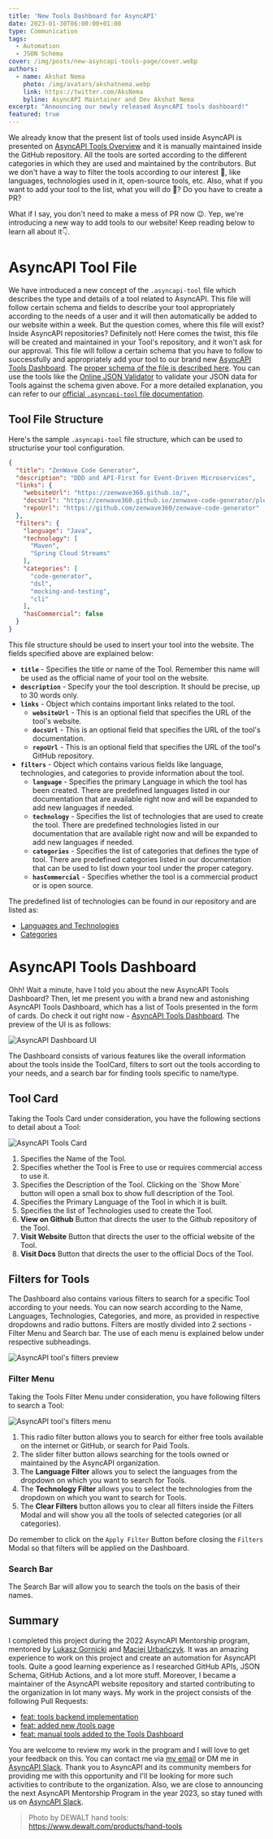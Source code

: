 ```yaml
---
title: 'New Tools Dashboard for AsyncAPI'
date: 2023-01-30T06:00:00+01:00
type: Communication
tags:
  - Automation
  - JSON Schema
cover: /img/posts/new-asyncapi-tools-page/cover.webp
authors:
  - name: Akshat Nema
    photo: /img/avatars/akshatnema.webp
    link: https://twitter.com/AksNema
    byline: AsyncAPI Maintainer and Dev Akshat Nema
excerpt: "Announcing our newly released AsyncAPI tools dashboard!"
featured: true
---
```


We already know that the present list of tools used inside AsyncAPI is presented on [AsyncAPI Tools Overview](/docs/tools) and it is manually maintained inside the GitHub repository. All the tools are sorted according to the different categories in which they are used and maintained by the contributors. But we don't have a way to filter the tools according to our interest 🤔, like languages, technologies used in it, open-source tools, etc. Also, what if you want to add your tool to the list, what you will do 🤔? Do you have to create a PR?

What if I say, you don't need to make a mess of PR now 😉. Yep, we're introducing a new way to add tools to our website! Keep reading below to learn all about it👇.

# AsyncAPI Tool File

We have introduced a new concept of the `.asyncapi-tool` file which describes the type and details of a tool related to AsyncAPI. This file will follow certain schema and fields to describe your tool appropriately according to the needs of a user and it will then automatically be added to our website within a week. But the question comes, where this file will exist? Inside AsyncAPI repositories? Definitely not! Here comes the twist, this file will be created and maintained in your Tool's repository, and it won't ask for our approval. This file will follow a certain schema that you have to follow to successfully and appropriately add your tool to our brand new [AsyncAPI Tools Dashboard](/tools). The [proper schema of the file is described here](https://github.com/asyncapi/website/blob/master/scripts/tools/tools-schema.json). You can use the tools like the [Online JSON Validator](https://www.liquid-technologies.com/online-json-schema-validator) to validate your JSON data for Tools against the schema given above. For a more detailed explanation, you can refer to our [official `.asyncapi-tool` file documentation](https://github.com/asyncapi/community/blob/master/new-tool-documentation.md). 

## Tool File Structure

Here's the sample `.asyncapi-tool` file structure, which can be used to structurise your tool configuration.

```JSON
{
  "title": "ZenWave Code Generator",
  "description": "DDD and API-First for Event-Driven Microservices",
  "links": {
    "websiteUrl": "https://zenwave360.github.io/",
    "docsUrl": "https://zenwave360.github.io/zenwave-code-generator/plugins/asyncapi-spring-cloud-streams3/",
    "repoUrl": "https://github.com/zenwave360/zenwave-code-generator"
  },
  "filters": {
    "language": "Java",
    "technology": [
      "Maven",
      "Spring Cloud Streams"
    ],
    "categories": [
      "code-generator",
      "dsl",
      "mocking-and-testing",
      "cli"
    ],
    "hasCommercial": false
  }
}
```

This file structure should be used to insert your tool into the website. The fields specified above are explained below:

- **`title`** - Specifies the title or name of the Tool. Remember this name will be used as the official name of your tool on the website.
- **`description`** - Specify your the tool description.  It should be precise, up to 30 words only.
- **`links`** - Object which contains important links related to the tool.
  - **`websiteUrl`** - This is an optional field that specifies the URL of the tool's website.
  - **`docsUrl`** - This is an optional field that specifies the URL of the tool's documentation.
  - **`repoUrl`** - This is an optional field that specifies the URL of the tool's GitHub repository.
- **`filters`** - Object which contains various fields like language, technologies, and categories to provide information about the tool.
  - **`language`** - Specifies the primary Language in which the tool has been created. There are predefined languages listed in our documentation that are available right now and will be expanded to add new languages if needed.
  - **`technology`** - Specifies the list of technologies that are used to create the tool. There are predefined technologies listed in our documentation that are available right now and will be expanded to add new languages if needed.
  - **`categories`** - Specifies the list of categories that defines the type of tool. There are predefined categories listed in our documentation that can be used to list down your tool under the proper category.
  - **`hasCommercial`** - Specifies whether the tool is a commercial product or is open source.

The predefined list of technologies can be found in our repository and are listed as:

- [Languages and Technologies](https://github.com/asyncapi/website/blob/master/scripts/tools/tags-color.js)
- [Categories](https://github.com/asyncapi/website/blob/master/scripts/tools/categorylist.js)

# AsyncAPI Tools Dashboard

Ohh! Wait a minute, have I told you about the new AsyncAPI Tools Dashboard? Then, let me present you with a brand new and astonishing AsyncAPI Tools Dashboard, which has a list of Tools presented in the form of cards. Do check it out right now - [AsyncAPI Tools Dashboard](/tools). The preview of the UI is as follows:

![AsyncAPI Dashboard UI](/img/posts/new-asyncapi-tools-page/dashboard-preview.webp)

The Dashboard consists of various features like the overall information about the tools inside the ToolCard, filters to sort out the tools according to your needs, and a search bar for finding tools specific to name/type.

## Tool Card

Taking the Tools Card under consideration, you have the following sections to detail about a Tool:

![AsyncAPI Tools Card](/img/posts/new-asyncapi-tools-page/tool-preview.webp)

<ol>
  <li> Specifies the Name of the Tool.</li>
  <li> Specifies whether the Tool is Free to use or requires commercial access to use it.</li>
  <li> Specifies the Description of the Tool. Clicking on the `Show More` button will open a small box to show full description of the Tool.</li>
  <li> Specifies the Primary Language of the Tool in which it is built.</li>
  <li> Specifies the list of Technologies used to create the Tool.</li>
  <li> <b>View on Github</b> Button that directs the user to the Github repository of the Tool.</li>
  <li> <b>Visit Website</b> Button that directs the user to the official website of the Tool.</li>
  <li> <b>Visit Docs</b> Button that directs the user to the official Docs of the Tool.</li>
</ol>

## Filters for Tools

The Dashboard also contains various filters to search for a specific Tool according to your needs. You can now search according to the Name, Languages, Technologies, Categories, and more, as provided in respective dropdowns and radio buttons. Filters are mostly divided into 2 sections - Filter Menu and Search bar. The use of each menu is explained below under respective subheadings.

![AsyncAPI tool's filters preview](/img/posts/new-asyncapi-tools-page/filters.webp)

### Filter Menu

Taking the Tools Filter Menu under consideration, you have following filters to search a Tool:

![AsyncAPI tool's filters menu](/img/posts/new-asyncapi-tools-page/filter-menu.webp)

<ol>
  <li> This radio filter button allows you to search for either free tools available on the internet or GitHub, or search for Paid Tools.</li>
  <li> The slider filter button allows searching for the tools owned or maintained by the AsyncAPI organization. </li>
  <li> The <b>Language Filter</b> allows you to select the languages from the dropdown on which you want to search for Tools. </li>
  <li> The <b>Technology Filter</b> allows you to select the technologies from the dropdown on which you want to search for Tools. </li>
  <li> The <b>Clear Filters</b> button allows you to clear all filters inside the Filters Modal and will show you all the tools of selected categories (or all categories).</li>
</ol>

Do remember to click on the `Apply Filter` Button before closing the `Filters` Modal so that filters will be applied on the Dashboard.

### Search Bar

The Search Bar will allow you to search the tools on the basis of their names.

## Summary

I completed this project during the 2022 AsyncAPI Mentorship program, mentored by [Lukasz Gornicki](https://github.com/derberg) and [Maciej Urbańczyk](https://github.com/magicmatatjahu). It was an amazing experience to work on this project and create an automation for AsyncAPI tools. Quite a good learning experience as I researched GitHub APIs, JSON Schema, GitHub Actions, and a lot more stuff. Moreover, I became a maintainer of the AsyncAPI website repository and started contributing to the organization in lot many ways. My work in the project consists of the following Pull Requests: 

- [feat: tools backend implementation](https://github.com/asyncapi/website/pull/939)
- [feat: added new /tools page](https://github.com/asyncapi/website/pull/940)
- [feat: manual tools added to the Tools Dashboard](https://github.com/asyncapi/website/pull/1191)

You are welcome to review my work in the program and I will love to get your feedback on this. You can contact me via [my email](mailto:akshatnema.official@gmail.com) or DM me in [AsyncAPI Slack](https://asyncapi.com/slack-invite). Thank you to AsyncAPI and its community members for providing me with this opportunity and I'll be looking for more such activities to contribute to the organization. Also, we are close to announcing the next AsyncAPI Mentorship Program in the year 2023, so stay tuned with us on [AsyncAPI Slack](https://asyncapi.com/slack-invite).

> Photo by DEWALT hand tools: https://www.dewalt.com/products/hand-tools
